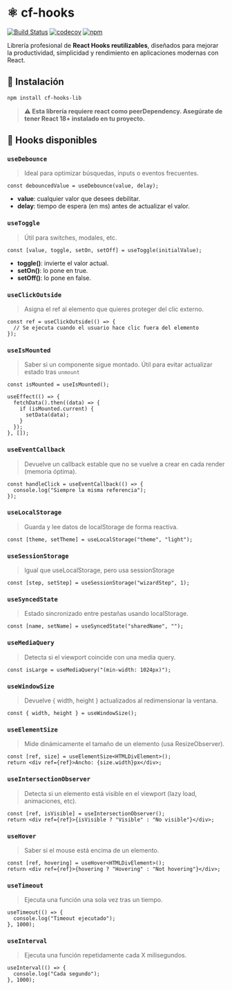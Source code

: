 # ⚛️ cf-hooks

[![Build Status](https://github.com/cosmo-frameworks/cf-hooks-lib/actions/workflows/publish.yml/badge.svg)](https://github.com/cosmo-frameworks/cf-hooks-lib/actions)
[![codecov](https://codecov.io/github/cosmo-frameworks/cf-hooks-lib/graph/badge.svg?token=9NLJ1LS7W5)](https://codecov.io/github/cosmo-frameworks/cf-hooks-lib)
[![npm](https://img.shields.io/npm/v/cf-hooks-lib)](https://www.npmjs.com/package/cf-hooks-lib)

Librería profesional de **React Hooks reutilizables**, diseñados para mejorar la productividad, simplicidad y rendimiento en aplicaciones modernas con React.

## 🚀 Instalación

```bash
npm install cf-hooks-lib
```

> **⚠️ Esta librería requiere react como peerDependency. Asegúrate de tener React 18+ instalado en tu proyecto.**

## 🧩 Hooks disponibles

### `useDebounce`

> Ideal para optimizar búsquedas, inputs o eventos frecuentes.

```tsx
const debouncedValue = useDebounce(value, delay);
```

- **value**: cualquier valor que desees debilitar.
- **delay**: tiempo de espera (en ms) antes de actualizar el valor.

### `useToggle`

> Útil para switches, modales, etc.

```tsx
const [value, toggle, setOn, setOff] = useToggle(initialValue);
```

- **toggle()**: invierte el valor actual.
- **setOn()**: lo pone en true.
- **setOff()**: lo pone en false.

### `useClickOutside`

> Asigna el ref al elemento que quieres proteger del clic externo.

```tsx
const ref = useClickOutside(() => {
  // Se ejecuta cuando el usuario hace clic fuera del elemento
});
```

### `useIsMounted`

> Saber si un componente sigue montado. Útil para evitar actualizar estado tras `unmount`

```tsx
const isMounted = useIsMounted();

useEffect(() => {
  fetchData().then((data) => {
    if (isMounted.current) {
      setData(data);
    }
  });
}, []);
```

### `useEventCallback`

> Devuelve un callback estable que no se vuelve a crear en cada render (memoria óptima).

```tsx
const handleClick = useEventCallback(() => {
  console.log("Siempre la misma referencia");
});
```

### `useLocalStorage`

> Guarda y lee datos de localStorage de forma reactiva.

```tsx
const [theme, setTheme] = useLocalStorage("theme", "light");
```

### `useSessionStorage`

> Igual que useLocalStorage, pero usa sessionStorage

```tsx
const [step, setStep] = useSessionStorage("wizardStep", 1);
```

### `useSyncedState`

> Estado sincronizado entre pestañas usando localStorage.

```tsx
const [name, setName] = useSyncedState("sharedName", "");
```

### `useMediaQuery`

> Detecta si el viewport coincide con una media query.

```tsx
const isLarge = useMediaQuery("(min-width: 1024px)");
```

### `useWindowSize`

> Devuelve { width, height } actualizados al redimensionar la ventana.

```tsx
const { width, height } = useWindowSize();
```

### `useElementSize`

> Mide dinámicamente el tamaño de un elemento (usa ResizeObserver).

```tsx
const [ref, size] = useElementSize<HTMLDivElement>();
return <div ref={ref}>Ancho: {size.width}px</div>;
```

### `useIntersectionObserver`

> Detecta si un elemento está visible en el viewport (lazy load, animaciones, etc).

```tsx
const [ref, isVisible] = useIntersectionObserver();
return <div ref={ref}>{isVisible ? "Visible" : "No visible"}</div>;
```

### `useHover`

> Saber si el mouse está encima de un elemento.

```tsx
const [ref, hovering] = useHover<HTMLDivElement>();
return <div ref={ref}>{hovering ? "Hovering" : "Not hovering"}</div>;
```

### `useTimeout`

> Ejecuta una función una sola vez tras un tiempo.

```tsx
useTimeout(() => {
  console.log("Timeout ejecutado");
}, 1000);
```

### `useInterval`

> Ejecuta una función repetidamente cada X milisegundos.

```tsx
useInterval(() => {
  console.log("Cada segundo");
}, 1000);
```
